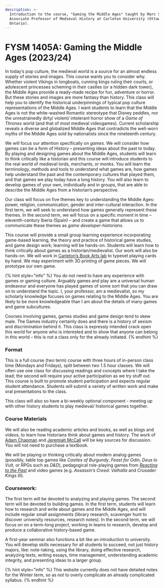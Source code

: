 ```yaml
---
description: >-
  Introduction to the course, "Gaming the Middle Ages" taught by Marc Saurette,
  Associate Professor of Medieval History at Carleton University (Ottawa,
  Ontario).
---
```


# FYSM 1405A: Gaming the Middle Ages (2023/24)

In today’s pop culture, the medieval world is a source for an almost endless supply of stories and images. This course wants you to consider why. Whether violent Vikings in longboats, cunning kings ruling their courts, or adolescent princesses scheming in their castles (or a hidden dark tower), the Middle Ages provide a ready-made recipe for fun, adventure or horror. But these stories and images are more fantasy than history. This class will help you to identify the historical underpinnings of typical pop culture representations of the Middle Ages. I want students to learn that the Middle Ages is not the white-washed Romantic stereotype that Disney peddles, nor the unrestrainedly dirty/ violent/ intolerant horror show of a _Game of Thrones_ world (and that of most medieval videogames). Current scholarship reveals a diverse and globalized Middle Ages that contradicts the well-worn myths of the Middle Ages sold by nationalists since the nineteenth century.&#x20;

We will focus our attention specifically on _games_. We will consider how games can be a form of History – presenting ideas about the past to today. By playing and designing games about the Middle Ages, students will learn to think critically like a historian and this course will introduce students to the real world of medieval lords, merchants, or monks. You will learn the terminology, methods and tools to understand what games are, how games help understand the past and the contemporary cultures that played them, and that games we play today have a long history. You will also learn to develop games of your own, individually and in groups, that are able to describe the Middle Ages from a historian’s perspective.&#x20;

Our class will focus on five themes key to understanding the Middle Ages: power, religion, communication, gender and inter-cultural interaction. In the first term, we will seek to understand how games generally represent these themes. In the second term, we will focus on a specific moment in time – eleventh-century Iberia (Spain) – and create a game that allows us to communicate these themes as _game developer-historians_.&#x20;

This course will provide a small group learning experience incorporating game-based learning, the theory and practice of historical game studies, and game design work; learning will be hands-on. Students will learn how to think critically about games as a historian/medievalist. Our work will also be hands-on. We will work in [Carleton’s Book Arts lab](https://library.carleton.ca/building/book-arts-lab) to typeset playing cards by hand. We may experiment with 3D printing of game pieces. We will prototype our own game.

{% hint style="info" %}
You do not need to have any experience with games or gaming culture. Arguably games and play are a universal human endeavour and everyone has played games of some sort that you can draw on to understand the topic. I, your professor, am a medievalist, so my scholarly knowledge focuses on games relating to the Middle Ages. You are likely to be more knowledgeable than I am about the details of many games and game subcultures.

Courses involving games, games studies and game design tend to skew male. The Games industry certainly does and there is a history of sexism and discrimination behind it. This class is expressly intended crack open this world for anyone who is interested and to show that anyone can belong in this world – this is not a class only for the already initiated.
{% endhint %}

### Format

This is a full course (two term) course with three hours of in-person class time (Mondays and Fridays), split between two 1.5 hour classes. We will often use one class for discussing readings and concepts where I take the lead; the second will require your active participation as we try stuff out. This course is built to promote student participation and expects regular student attendance. Students will submit a variety of written work and make oral presentations to the class.

This class will also so have a bi-weekly optional component - meeting up with other history students to play medieval/ historical games together.&#x20;

### Course Materials

We will also be reading academic articles and books, as well as blogs and videos, to learn how historians think about games and history. The work of [Adam Chapman](https://ocul-crl.primo.exlibrisgroup.com/permalink/01OCUL\_CRL/1lrs5km/alma991005629549705153) and [Jeremiah McCall](https://ocul-crl.primo.exlibrisgroup.com/permalink/01OCUL\_CRL/1lrs5km/alma991022631320405153) will be key sources for discussion. You will not need to purchase a textbook.

We will be playing or thinking critically about modern analog games (possibly, table top games like _Castles of Burgundy_, _Feast for Odin_, _Deus lo Vult,_ or RPGs such as _D\&D_), pedagogical role-playing games from [_Reacting to the Past_](https://reacting.barnard.edu/) and video games (e.g. _Assassin’s Creed: Valhalla_ and _Crusader Kings III_).&#x20;

### Coursework:

The first term will be devoted to analyzing and playing games. The second term will be devoted to building games. In the first term, students will learn how to research and write about games and the Middle Ages, and will include regular small assignments (library research, scavenger hunt to discover university resources, research notes). In the second term, we will focus on on a term-long project, working in teams to research, develop and produce a collaborative history-based game.&#x20;

A first-year seminar also functions a bit like an introduction to university. You will develop skills necessary for all students to succeed, not just history majors, like: note-taking, using the library, doing effective research, analyzing texts, writing essays, time management, understanding academic integrity, and presenting ideas to a larger group.



{% hint style="info" %}
This website currently does not have detailed notes for the Winter term, so as not to overly complicate an already complicated syllabus.&#x20;
{% endhint %}

